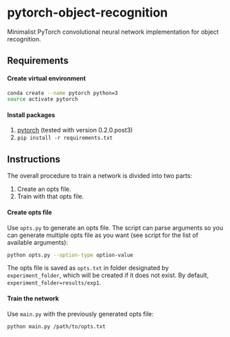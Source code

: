 # pytorch-object-recognition
Minimalist PyTorch convolutional neural network implementation for object recognition.

## Requirements

#### Create virtual environment

```bash
conda create --name pytorch python=3
source activate pytorch
```

#### Install packages
1) [pytorch](http://pytorch.org/) (tested with version 0.2.0.post3)
2) `pip install -r requirements.txt` 

## Instructions

The overall procedure to train a network is divided into two parts:
1) Create an opts file.
2) Train with that opts file.

#### Create opts file

Use `opts.py` to generate an opts file. The script can parse arguments so you can generate multiple opts file as you want (see script for the list of available arguments):

```bash
python opts.py --option-type option-value
```

The opts file is saved as `opts.txt` in folder designated by `experiment_folder`, which will be created if it does not exist. By default, `experiment_folder=results/exp1`.

#### Train the network

Use `main.py` with the previously generated opts file:
```bash
python main.py /path/to/opts.txt
```

